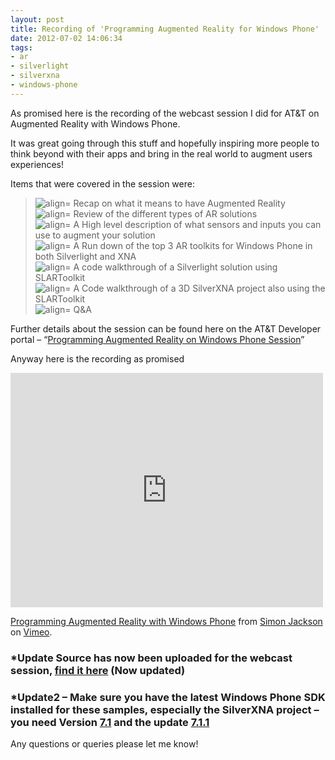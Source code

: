 ```yaml
---
layout: post
title: Recording of 'Programming Augmented Reality for Windows Phone'
date: 2012-07-02 14:06:34
tags:
- ar
- silverlight
- silverxna
- windows-phone
---
```


As promised here is the recording of the webcast session I did for AT&T on Augmented Reality with Windows Phone.

It was great going through this stuff and hopefully inspiring more people to think beyond with their apps and bring in the real world to augment users experiences!

Items that were covered in the session were:

> ![align=](http://www.dotnetscraps.com/samples/bullets/031.gif)    Recap on what it means to have Augmented Reality  
> ![align=](http://www.dotnetscraps.com/samples/bullets/031.gif)    Review of the different types of AR solutions  
> ![align=](http://www.dotnetscraps.com/samples/bullets/031.gif)    A High level description of what sensors and inputs you can use to augment your solution  
> ![align=](http://www.dotnetscraps.com/samples/bullets/031.gif)    A Run down of the top 3 AR toolkits for Windows Phone in both Silverlight and XNA  
> ![align=](http://www.dotnetscraps.com/samples/bullets/031.gif)    A code walkthrough of a Silverlight solution using SLARToolkit  
> ![align=](http://www.dotnetscraps.com/samples/bullets/031.gif)    A Code walkthrough of a 3D SilverXNA project also using the SLARToolkit  
> ![align=](http://www.dotnetscraps.com/samples/bullets/031.gif)    Q&A

Further details about the session can be found here on the AT&T Developer portal – “[Programming Augmented Reality on Windows Phone Session](https://developer.att.com/developer/forward.jsp?passedItemId=10700273)”

Anyway here is the recording as promised

<iframe loading="lazy" src="http://player.vimeo.com/video/44724205" frameborder="0" width="500" height="375"></iframe>

[Programming Augmented Reality with Windows Phone](http://vimeo.com/44724205) from [Simon Jackson](http://vimeo.com/user5386443) on [Vimeo](http://vimeo.com).

### \*Update Source has now been uploaded for the webcast session, [find it here](http://starterxna.codeplex.com/releases/view/91183 "Programming Augmented Reality for WP Source") (Now updated)

### \*Update2 – Make sure you have the latest Windows Phone SDK installed for these samples, especially the SilverXNA project – you need Version [7.1](http://www.microsoft.com/en-us/download/details?id=27570) and the update [7.1.1](http://www.microsoft.com/en-us/download/details?id=29233)

Any questions or queries please let me know!

